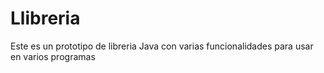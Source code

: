 # Llibreria

Este es un prototipo de libreria Java con varias funcionalidades para usar en varios programas

